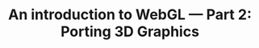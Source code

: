 ---
title: 'An introduction to WebGL — Part 2: Porting 3D Graphics'
authors:
- luz-caballero
- layout: article
---